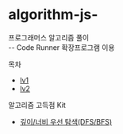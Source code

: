 # algorithm-js-

프로그래머스 알고리즘 풀이
<br>
-- Code Runner 확장프로그램 이용


목차
+ [lv1](lv1)
+ [lv2](lv2)

알고리즘 고득점 Kit
+ [깊이/너비 우선 탐색(DFS/BFS)](kit/dfs-bfs)
